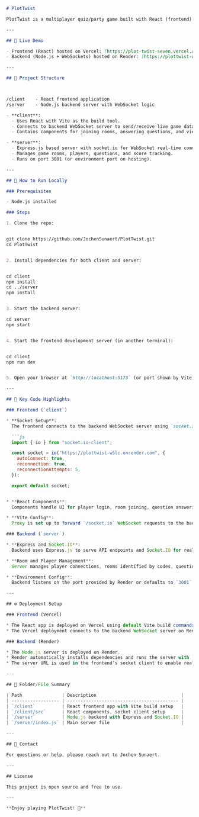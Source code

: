 ```markdown
# PlotTwist

PlotTwist is a multiplayer quiz/party game built with React (frontend) and Node.js (backend) using WebSockets for real-time communication. The game supports multiple players joining rooms, answering live questions, and interacting in real time.

---

## 🚀 Live Demo

- Frontend (React) hosted on Vercel: [https://plot-twist-seven.vercel.app/](https://plot-twist-seven.vercel.app/)  
- Backend (Node.js + WebSockets) hosted on Render: [https://plottwist-w5lc.onrender.com](https://plottwist-w5lc.onrender.com)

---

## 🧩 Project Structure



/client    - React frontend application
/server    - Node.js backend server with WebSocket logic

- **client**:  
  - Uses React with Vite as the build tool.  
  - Connects to backend WebSocket server to send/receive live game data.  
  - Contains components for joining rooms, answering questions, and viewing game state.

- **server**:  
  - Express.js based server with socket.io for WebSocket real-time communication.  
  - Manages game rooms, players, questions, and score tracking.  
  - Runs on port 3001 (or environment port on hosting).

---

## 🔧 How to Run Locally

### Prerequisites

- Node.js installed  

### Steps

1. Clone the repo:


git clone https://github.com/JochenSunaert/PlotTwist.git
cd PlotTwist


2. Install dependencies for both client and server:


cd client
npm install
cd ../server
npm install


3. Start the backend server:

cd server
npm start


4. Start the frontend development server (in another terminal):


cd client
npm run dev


5. Open your browser at `http://localhost:5173` (or port shown by Vite) to use the app.

---

## 📝 Key Code Highlights

### Frontend (`client`)

* **Socket Setup**:
  The frontend connects to the backend WebSocket server using `socket.io-client`:

  ```js
  import { io } from "socket.io-client";

  const socket = io("https://plottwist-w5lc.onrender.com", {
    autoConnect: true,
    reconnection: true,
    reconnectionAttempts: 5,
  });

  export default socket;


* **React Components**:
  Components handle UI for player login, room joining, question answering, and live updates via WebSocket events.

* **Vite Config**:
  Proxy is set up to forward `/socket.io` WebSocket requests to the backend during development.

### Backend (`server`)

* **Express and Socket.IO**:
  Backend uses Express.js to serve API endpoints and Socket.IO for real-time WebSocket communication.

* **Room and Player Management**:
  Server manages player connections, rooms identified by codes, question distribution, and score tracking.

* **Environment Config**:
  Backend listens on the port provided by Render or defaults to `3001`.

---

## ⚙️ Deployment Setup

### Frontend (Vercel)

* The React app is deployed on Vercel using default Vite build commands (`npm run build`).
* The Vercel deployment connects to the backend WebSocket server on Render by using the deployed URL in the socket client config.

### Backend (Render)

* The Node.js server is deployed on Render.
* Render automatically installs dependencies and runs the server with `node index.js` (or your start command).
* The server URL is used in the frontend’s socket client to enable real-time communication.

---

## 📁 Folder/File Summary

| Path               | Description                                |
| ------------------ | ------------------------------------------ |
| `/client`          | React frontend app with Vite build setup   |
| `/client/src`      | React components, socket client setup      |
| `/server`          | Node.js backend with Express and Socket.IO |
| `/server/index.js` | Main server file                           |

---

## 🤝 Contact

For questions or help, please reach out to Jochen Sunaert.

---

## License

This project is open source and free to use.

---

**Enjoy playing PlotTwist! 🎉**

```
